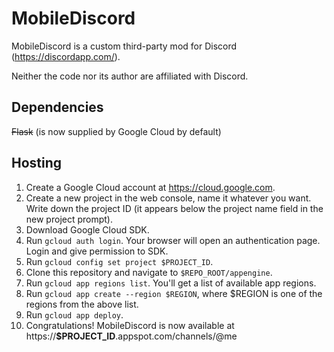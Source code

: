# MobileDiscord

MobileDiscord is a custom third-party mod for Discord (https://discordapp.com/).

Neither the code nor its author are affiliated with Discord.

## Dependencies

~~Flask~~ (is now supplied by Google Cloud by default)

## Hosting

1. Create a Google Cloud account at https://cloud.google.com.
2. Create a new project in the web console, name it whatever you want. Write down the project ID (it appears below the project name field in the new project prompt).
3. Download Google Cloud SDK.
4. Run `gcloud auth login`. Your browser will open an authentication page. Login and give permission to SDK.
5. Run `gcloud config set project $PROJECT_ID`.
6. Clone this repository and navigate to `$REPO_ROOT/appengine`.
7. Run `gcloud app regions list`. You'll get a list of available app regions.
8. Run `gcloud app create --region $REGION`, where $REGION is one of the regions from the above list.
9. Run `gcloud app deploy`.
10. Congratulations! MobileDiscord is now available at https://**$PROJECT_ID**.appspot.com/channels/@me
